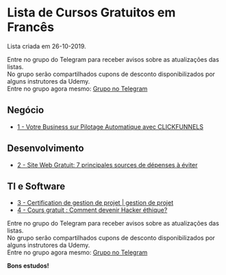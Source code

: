 # Lista de Cursos Gratuitos em Francês

Lista criada em 26-10-2019.

Entre no grupo do Telegram para receber avisos sobre as atualizações das listas.  
No grupo serão compartilhados cupons de desconto disponibilizados por alguns instrutores da Udemy.  
Entre no grupo agora mesmo: [Grupo no Telegram](http://bit.ly/2UvKbVX)


## Negócio
 - [ 1 - Votre Business sur Pilotage Automatique avec CLICKFUNNELS](https://www.udemy.com/course/votre-business-avec-click-funnels/?deal_code=UDEAFFEND1019&LSNPUBID=FYTGsFWqJEA&ranEAID=FYTGsFWqJEA&ranMID=39197&ranSiteID=FYTGsFWqJEA-IqMpqvz4ffJRssztOnRGXA)


## Desenvolvimento
 - [ 2 - Site Web Gratuit: 7 principales sources de dépenses à éviter](https://www.udemy.com/course/site-web-gratuit-7-principales-sources-de-depenses-a-eviter/?deal_code=UDEAFFEND1019&LSNPUBID=FYTGsFWqJEA&ranEAID=FYTGsFWqJEA&ranMID=39197&ranSiteID=FYTGsFWqJEA-IqMpqvz4ffJRssztOnRGXA)


## TI e Software
 - [ 3 - Certification de gestion de projet | gestion de projet](https://www.udemy.com/course/certification-de-gestion-de-projet/?deal_code=UDEAFFEND1019&LSNPUBID=FYTGsFWqJEA&ranEAID=FYTGsFWqJEA&ranMID=39197&ranSiteID=FYTGsFWqJEA-IqMpqvz4ffJRssztOnRGXA)
 - [ 4 - Cours gratuit : Comment devenir Hacker éthique?](https://www.udemy.com/course/cours-gratuit-comment-devenir-hacker-ethique/?deal_code=UDEAFFEND1019&LSNPUBID=FYTGsFWqJEA&ranEAID=FYTGsFWqJEA&ranMID=39197&ranSiteID=FYTGsFWqJEA-IqMpqvz4ffJRssztOnRGXA)


Entre no grupo do Telegram para receber avisos sobre as atualizações das listas.  
No grupo serão compartilhados cupons de desconto disponibilizados por alguns instrutores da Udemy.  
Entre no grupo agora mesmo: [Grupo no Telegram](http://bit.ly/2UvKbVX)


**Bons estudos!**
